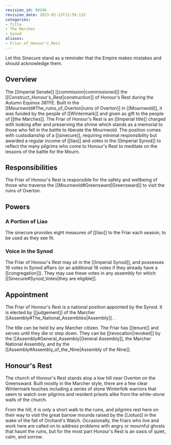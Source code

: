 ```yaml
---
revision_id: 98246
revision_date: 2023-03-13T13:59:13Z
categories:
- Title
- The Marches
- Synod
aliases:
- Friar_of_Honour's_Rest
---
```


Let this Sinecure stand as a reminder that the Empire makes mistakes and should acknowledge them.
## Overview
The [[Imperial Senate]] [[commission|commissioned]] the  [[Construct_Honour's_Rest|construction]] of Honour's Rest during the Autumn Equinox 381YE. Built in the [[Mournwold#The_ruins_of_Overton|ruins of Overton]] in [[Mournwold]], it was funded by the people of [[Wintermark]] and given as gift to the people of [[the Marches]]. The Friar of Honour's Rest is an [[Imperial title]] charged with looking after and preserving the shrine which stands as a memorial to those who fell in the battle to liberate the Mournwold. The position comes with custodianship of a [[sinecure]], requiring minimal responsibility but awarded a regular income of [[liao]] and votes in the [[Imperial Synod]] to reflect the many pilgrims who come to Honour's Rest to meditate on the lessons of the battle for the Mourn.
## Responsibilities
The  Friar of Honour's Rest is responsible for the safety and wellbeing of those who traverse the [[Mournwold#Greensward|Greensward]] to visit the ruins of Overton. 

## Powers
### A Portion of Liao
The sinecure provides eight measures of [[liao]] to the Friar each season, to be used as they see fit. 
### Voice in the Synod
The Friar of Honour's Rest may sit in the [[Imperial Synod]], and possesses 16 votes in Synod affairs (or an additional 16 votes if they already have a [[congregation]]). They may use these votes in any assembly for which [[Sinecure#Synod_Votes|they are eligible]]. 
## Appointment
The Friar of Honour's Rest is a national position appointed by the Synod. It is elected by [[judgement]] of the Marcher [[Assembly#The_National_Assemblies|Assembly]]. . 

The title can be held by any Marcher citizen. The Friar has [[tenure]] and serves until they die or step down. They can be [[revocation|revoked]] by the [[Assembly#General_Assembly|General Assembly]], the Marcher National Assembly, and by the [[Assembly#Assembly_of_the_Nine|Assembly of the Nine]].

## Honour's Rest
The church of Honour's Rest stands atop a low hill near Overton on the Greensward. Built mostly in the Marcher style, there are a few clear Wintermark touches including a series of stone Winterfolk warriors that seem to watch over pilgrims and resident priests alike from the white-stone walls of the church. 

From the hill, it is only a short walk to the ruins, and pilgrims rest here on their way to visit the great barrow mounds raised by the [[Jotun]] in the wake of the fall of Orchard's Watch. Occasionally, the friars who live and work here are called on to address problems with angry or mournful ghosts that haunt the ruins, but for the most part Honour's Rest is an oasis of quiet, calm, and sorrow.




